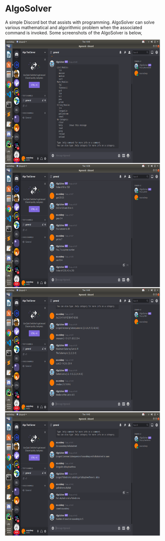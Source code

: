 # AlgoSolver
A simple Discord bot that assists with programming. AlgoSolver can solve various mathematical and algorithmic problem when the associated command is invoked. Some screenshots of the AlgoSolver is below,

<img src="images/pic3.png" width="700" height="400">
<img src="images/pic1.png" width="700" height="400">
<img src="images/pic2.png" width="700" height="400">
<img src="images/pic4.png" width="700" height="400">
